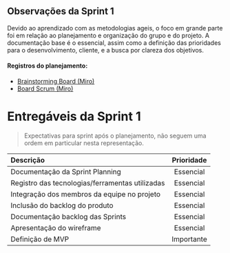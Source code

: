 ## Observações da Sprint 1

Devido ao aprendizado com as metodologias ageis, o foco em grande parte foi em relação ao planejamento e organização do grupo e do projeto. A documentação base é o essencial, assim como a definição das prioridades para o desenvolvimento, cliente, e a busca por clareza dos objetivos.

#### Registros do planejamento:
- [Brainstorming Board (Miro)](https://miro.com/app/board/uXjVMe5mTZ4=/?share_link_id=136549221515)
- [Board Scrum (Miro)](https://miro.com/app/board/uXjVMY5EpQI=/?share_link_id=258031151867)

# Entregáveis da Sprint 1
> Expectativas para sprint após o planejamento, não seguem uma ordem em particular nesta representação.

| Descrição | Prioridade |
| :---- | :----: |
| Documentação da Sprint Planning | Essencial |
| Registro das tecnologias/ferramentas utilizadas | Essencial |
| Integração dos membros da equipe no projeto | Essencial |
| Inclusão do backlog do produto | Essencial |
| Documentação backlog das Sprints | Essencial |
| Apresentação do wireframe | Essencial |
| Definição de MVP | Importante |
